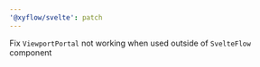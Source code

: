 ```yaml
---
'@xyflow/svelte': patch
---
```


Fix `ViewportPortal` not working when used outside of `SvelteFlow` component
